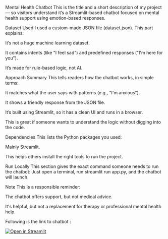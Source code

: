 Mental Health Chatbot
This is the title and a short description of my project — so visitors understand it’s a Streamlit-based chatbot focused on mental health support using emotion-based responses.

Dataset Used
I used a custom-made JSON file (dataset.json). This part explains:

It’s not a huge machine learning dataset.

It contains intents (like "I feel sad") and predefined responses ("I'm here for you").

It’s made for rule-based logic, not AI.

Approach Summary
This tells readers how the chatbot works, in simple terms:

It matches what the user says with patterns (e.g., "I'm anxious").

It shows a friendly response from the JSON file.

It’s built using Streamlit, so it has a clean UI and runs in a browser.

This is great if someone wants to understand the logic without digging into the code.

Dependencies
This lists the Python packages you used:

Mainly Streamlit.

This helps others install the right tools to run the project.

Run Locally
This section gives the exact command someone needs to run the chatbot:
Just open a terminal, run streamlit run app.py, and the chatbot will launch.

Note
This is a responsible reminder:

The chatbot offers support, but not medical advice.

It's helpful, but not a replacement for therapy or professional mental health help.


Following is the link to chatbot :

[![Open in Streamlit](https://static.streamlit.io/badges/streamlit_badge_black_white.svg)](https://mental-healthchatbotgit-z2utvy7ppswlzhtvwa4bbv.streamlit.app/)

